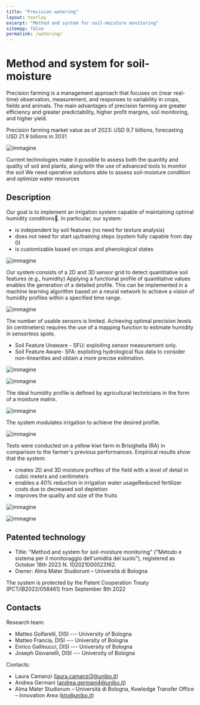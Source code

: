 ```yaml
---
title: "Precision watering"
layout: textlay
excerpt: "Method and system for soil-moisture monitoring"
sitemap: false
permalink: /watering/
---
```


# Method and system for soil-moisture 

Precision farming is a management approach that focuses on (near real-time) observation, measurement, and responses to variability in crops, fields and animals. 
The main advantages of precision farming are greater efficiency and greater predictability, higher profit margins, soil monitoring, and higher yield.

Precision farming market value as of 2023: USD 9.7 billions, forecasting USD 21.9 billions in 2031

![immagine](https://github.com/big-unibo/big-unibo.github.io/assets/18005592/03b5709a-0467-43d2-95e7-39f8f9dcdbe7)

Current technologies make it possible to assess both the quantity and quality of soil and plants, along with the use of advanced tools to monitor the soil
We need operative solutions able to assess soil-moisture condition and optimize water resources

## Description

Our goal is to implement an irrigation system capable of maintaining optimal humidity conditions.
In particular, our system:

- is independent by soil features (no need for texture analysis) 
- does not need for start up/training steps (system fully capable from day 0)
- is customizable based on crops and phenological states

![immagine](https://github.com/big-unibo/big-unibo.github.io/assets/18005592/47ca6610-032d-4ac8-b887-cc8bd0696186)

Our system consists of a 2D and 3D sensor grid to detect quantitative soil features (e.g., humidity)
Applying a functional profile of quantitative values enables the generation of a detailed profile.
This can be implemented in a machine learning algorithm based on a neural network to achieve a vision of humidity profiles within a specified time range.

![immagine](https://github.com/big-unibo/big-unibo.github.io/assets/18005592/adb158fd-68d8-4b06-a980-a2f53549d10c)

The number of usable sensors is limited.
Achieving optimal precision levels (in centimeters) requires the use of a mapping function to estimate humidity in sensorless spots. 

- Soil Feature Unaware - SFU: exploiting sensor measurement only. 
- Soil Feature Aware- SFA: exploiting hydrological flux data to consider non-linearities and obtain a more precise estimation.

![immagine](https://github.com/big-unibo/big-unibo.github.io/assets/18005592/0eb430be-499b-47b2-8515-831448856de0)

![immagine](https://github.com/big-unibo/big-unibo.github.io/assets/18005592/6ee8e55f-7cac-4a4b-ac78-bc4f67e41405)

The ideal humidity profile is defined by agricultural technicians in the form of a moisture matrix.

![immagine](https://github.com/big-unibo/big-unibo.github.io/assets/18005592/d263892d-1ec6-4d72-a22d-9f13e1d2192c)

The system modulates irrigation to achieve the desired profile.

![immagine](https://github.com/big-unibo/big-unibo.github.io/assets/18005592/9cdeca22-509c-4d4d-af06-328d4d035692)

Tests were conducted on a yellow kiwi farm in Brisighella (RA) in comparison to the farmer's previous performances.
Empirical results show that the system:

- creates 2D and 3D moisture profiles of the field with a level of detail in cubic meters and centimeters
- enables a 40% reduction in irrigation water usageReduced fertilizer costs due to decreased soil depletion
- improves the quality and size of the fruits


![immagine](https://github.com/big-unibo/big-unibo.github.io/assets/18005592/d33c848f-5fb0-480e-a7f1-85e05692a19b)

![immagine](https://github.com/big-unibo/big-unibo.github.io/assets/18005592/3fa887dc-8160-4c66-ab9b-e9881f880ab3)


## Patented technology

- Title: "Method and system for soil-moisture monitoring" ("Metodo e sistema per il monitoraggio dell'umidità del suolo"), registered as October 18th 2023 N. 102021000023162.
- Owner: Alma Mater Studiorum – Università di Bologna

The system is protected by the Patent Cooperation Treaty (PCT/IB2022/058461) from September 8th 2022

## Contacts 

Research team:

- Matteo Golfarelli, DISI --- University of Bologna
- Matteo Francia, DISI --- University of Bologna
- Enrico Gallinucci, DISI --- University of Bologna
- Joseph Giovanelli, DISI --- University of Bologna

Contacts:

- Laura Camanzi (laura.camanzi3@unibo.it)
- Andrea Germani (andrea.germani4@unibo.it)
- Alma Mater Studiorum – Università di Bologna, Kowledge Transfer Office – Innovation Area (kto@unibo.it)



